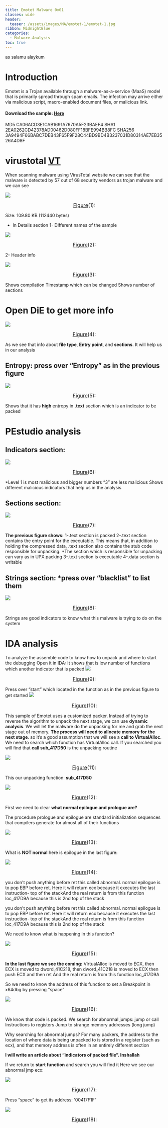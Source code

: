 ```yaml
---
title: Emotet Malware 0x01
classes: wide
header:
  teaser: /assets/images/MA/emotet-1/emotet-1.jpg
ribbon: MidnightBlue
categories:
  - Malware-Analysis
toc: true
---
```

as salamu alaykum

# Introduction
Emotet is a Trojan available through a malware-as-a-service (MaaS) model that is primarily
spread through spam emails. The infection may arrive either via malicious script, macro-enabled
document files, or malicious link. 

#### Download the sample: [Here](https://app.any.run/tasks/f907a5b5-689a-472d-a2f7-1a2c4899fc96/)

MD5 CA06ACD3E1CAB1691A7670A5F23BAEF4
SHA1 2EA0262CD42378AD00462D080FF18BFE994BB8FC
SHA256 3A9494F66BABC7DEB43F65F9F28C44BD9BD4B3237031D80314AE7EB3526A4D8F

# virustotal [VT](https://www.virustotal.com/gui/search/CA06ACD3E1CAB1691A7670A5F23BAEF4)
When scanning malware using VirusTotal website we can see that the malware is detected by 57
out of 68 security vendors as trojan malware and we can see

[![](/assets/images/MA/emotet-1/1.png)](/assets/images/MA/emotet-1/1.png)
<center><font size="3"> <u>Figure</u>(1): <u> </u> </font></center> 

Size: 109.80 KB (112440 bytes)

- In Details section
 1- Different names of the sample

[![](/assets/images/MA/emotet-1/2.png)](/assets/images/MA/emotet-1/2.png)
<center><font size="3"> <u>Figure</u>(2): <u> </u> </font></center> 

 2- Header info

[![](/assets/images/MA/emotet-1/4.png)](/assets/images/MA/emotet-1/4.png)
<center><font size="3"> <u>Figure</u>(3): <u> </u> </font></center>

 Shows compilation Timestamp which can be changed
 Shows number of sections

# Open **DiE** to get more info

[![](/assets/images/MA/emotet-1/4.png)](/assets/images/MA/emotet-1/4.png)
<center><font size="3"> <u>Figure</u>(4): <u> </u> </font></center>

 As we see that info about **file type**, **Entry point**, and **sections**. It will help us in our analysis

## Entropy: press over “Entropy” as in the previous figure
[![](/assets/images/MA/emotet-1/5.png)](/assets/images/MA/emotet-1/5.png)
<center><font size="3"> <u>Figure</u>(5): <u></u> </font></center> 

Shows that it has **high** entropy in **.text** section which is an indicator to be packed

# PEstudio analysis

## Indicators section:

[![](/assets/images/MA/emotet-1/6.png)](/assets/images/MA/emotet-1/6.png)
<center><font size="3"> <u>Figure</u>(6): <u></u> </font></center>

*Level 1 is most malicious and bigger numbers “3” are less malicious
Shows different malicious indicators that help us in the analysis

##  Sections section:

[![](/assets/images/MA/emotet-1/7.png)](/assets/images/MA/emotet-1/7.png)
<center><font size="3"> <u>Figure</u>(7): <u></u> </font></center> 

**The previous figure shows:**
    1-.text section is packed
    2-.text section contains the entry point for the executable. This means that, in addition to
        holding the compressed data, .text section also contains the stub code responsible for
        unpacking.
        *The section which is responsible for unpacking can vary as in UPX packing
    3-.text section is executable
    4-.data section is writable

## Strings section: *press over “blacklist” to list them 
[![](/assets/images/MA/emotet-1/8.png)](/assets/images/MA/emotet-1/8.png)
<center><font size="3"> <u>Figure</u>(8): <u></u> </font></center> 

Strings are good indicators to know what this malware is trying to do on the system

# IDA analysis

To analyze the assemble code to know how to unpack and where to start the debugging
Open it in IDA: It shows that is low number of functions which another indicator that is packed
[![](/assets/images/MA/emotet-1/9.png)](/assets/images/MA/emotet-1/9.png)
<center><font size="3"> <u>Figure</u>(9): <u></u> </font></center> 

Press over “start” which located in the function as in the previous figure to get started
[![](/assets/images/MA/emotet-1/10.png)](/assets/images/MA/emotet-1/10.png)
<center><font size="3"> <u>Figure</u>(10): <u></u> </font></center> 

This sample of Emotet uses a customized packer. Instead of trying to reverse the algorithm to
unpack the next stage, we can use **dynamic analysis**. We will let the malware do the unpacking
for me and grab the next stage out of memory. **The process will need to allocate memory for**
**the next stage**. so it’s a good assumption that we will see a **call to VirtualAlloc**.
We need to search which function has VirtualAlloc call.
If you searched you will find that **call sub_417D50** is the unpacking routine

[![](/assets/images/MA/emotet-1/11.png)](/assets/images/MA/emotet-1/11.png)
<center><font size="3"> <u>Figure</u>(11): <u></u> </font></center> 

This our unpacking function: **sub_417D50**

[![](/assets/images/MA/emotet-1/12.png)](/assets/images/MA/emotet-1/12.png)
<center><font size="3"> <u>Figure</u>(12): <u></u> </font></center> 

First we need to clear **what normal epilogue and prologue are?**

The procedure prologue and epilogue are standard initialization sequences that compilers
generate for almost all of their functions

[![](/assets/images/MA/emotet-1/13.png)](/assets/images/MA/emotet-1/13.png)
<center><font size="3"> <u>Figure</u>(13): <u></u> </font></center> 

What is **NOT normal** here is epilogue in the last figure:

[![](/assets/images/MA/emotet-1/14.png)](/assets/images/MA/emotet-1/14.png)
<center><font size="3"> <u>Figure</u>(14): <u></u> </font></center> 

you don't push anything before ret this called abnormal.
normal epilogue is to pop EBP before ret. Here it will return ecx because it executes the last
instruction- top of the stackAnd the real return is from this function loc_417D9A because this is 2nd top of the stack

you don't push anything before ret this called abnormal.
normal epilogue is to pop EBP before ret. Here it will return ecx because it executes the last
instruction- top of the stackAnd the real return is from this function loc_417D9A because this is 2nd top of the stack

We need to know what is happening in this function?

[![](/assets/images/MA/emotet-1/15.png)](/assets/images/MA/emotet-1/15.png)
<center><font size="3"> <u>Figure</u>(15): <u></u> </font></center> 

**In the last figure we see the coming:**
    VirtualAlloc is moved to ECX, then
    ECX is moved to dword_41C218, then
    dword_41C218 is moved to ECX
    then push ECX and then ret
    And the real return is from this function loc_417D9A

So we need to know the address of this function to set a Breakpoint in x64dbg by pressing "space"

[![](/assets/images/MA/emotet-1/16.png)](/assets/images/MA/emotet-1/16.png)
<center><font size="3"> <u>Figure</u>(16): <u></u> </font></center> 

We know that code is packed. We search for abnormal jumps:
    jump or call Instructions to registers
    Jump to strange memory addresses (long jump)

Why searching for abnormal jumps? For many packers, the address to the location of where data is
being unpacked to is stored in a register (such as ecx), and that memory address is often in an entirely
different section

**I will write an article about “indicators of packed file”. Inshallah**

If we return to **start function** and search you will find it
Here we see our abnormal jmp ecx:

[![](/assets/images/MA/emotet-1/17.png)](/assets/images/MA/emotet-1/17.png)
<center><font size="3"> <u>Figure</u>(17): <u></u> </font></center> 

Press “space” to get its address: '00417F1F'

[![](/assets/images/MA/emotet-1/18.png)](/assets/images/MA/emotet-1/18.png)
<center><font size="3"> <u>Figure</u>(18): <u></u> </font></center> 












